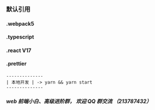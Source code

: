 ### 默认引用

#### .webpack5

#### .typescript

#### .react V17

#### .prettier

```
--------------
| 本地开发 | -> yarn && yarn start
--------------
```

##### web 前端小白、高级进阶群， 欢迎 QQ 群交流 （213787432）
